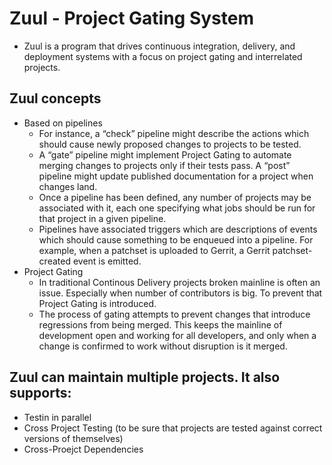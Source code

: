 # Zuul - Project Gating System  
* Zuul is a program that drives continuous integration, delivery, and deployment systems with a focus on project gating and interrelated projects.
## Zuul concepts
* Based on pipelines
	* For instance, a “check” pipeline might describe the actions which should cause newly proposed changes to projects to be tested.
	* A “gate” pipeline might implement Project Gating to automate merging changes to projects only if their tests pass. A “post” pipeline might update published documentation for a project when changes land.
	* Once a pipeline has been defined, any number of projects may be associated with it, each one specifying what jobs should be run for that project in a given pipeline.
	* Pipelines have associated triggers which are descriptions of events which should cause something to be enqueued into a pipeline. For example, when a patchset is uploaded to Gerrit, a Gerrit patchset-created event is emitted.
* Project Gating
	* In traditional Continous Delivery projects broken mainline is often an issue. Especially when number of contributors is big. To prevent that Project Gating is introduced.
	* The process of gating attempts to prevent changes that introduce regressions from being merged. This keeps the mainline of development open and working for all developers, and only when a change is confirmed to work without disruption is it merged.
## Zuul can maintain multiple projects. It also supports: 
* Testin in parallel
* Cross Project Testing (to be sure that projects are tested against correct versions of themselves)
* Cross-Proejct Dependencies 